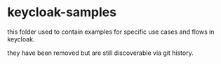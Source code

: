 # keycloak-samples

this folder used to contain examples for specific use cases and flows in keycloak.

they have been removed but are still discoverable via git history.